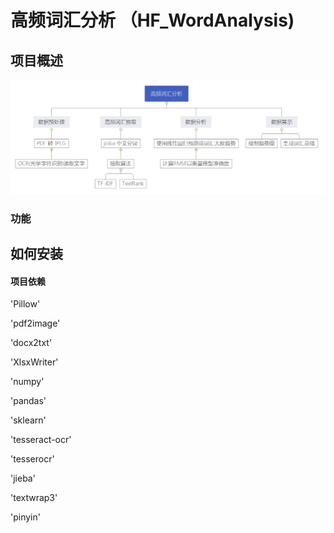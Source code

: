 # 高频词汇分析 （HF_WordAnalysis)

## 项目概述

<img src="resource/project_overview.png" alt="project overview">

### 功能

## 如何安装

#### 项目依赖

'Pillow'

'pdf2image'

'docx2txt'

'XlsxWriter'

'numpy'

'pandas'

'sklearn'

'tesseract-ocr'

'tesserocr'

'jieba' 

'textwrap3'

'pinyin'

